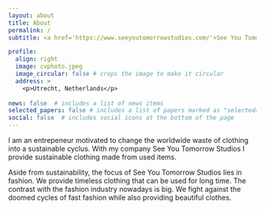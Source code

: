 ```yaml
---
layout: about
title: About
permalink: /
subtitle: <a href='https://www.seeyoutomorrowstudios.com/'>See You Tomorrow Studios</a>.

profile:
  align: right
  image: cvphoto.jpeg
  image_circular: false # crops the image to make it circular
  address: >
    <p>Utrecht, Netherlands</p>    
    
news: false  # includes a list of news items
selected_papers: false # includes a list of papers marked as "selected={true}"
social: false  # includes social icons at the bottom of the page
---
```


I am an entrepeneur motivated to change the worldwide waste of clothing into a sustainable cyclus. With my company See You Tomorrow Studios I provide sustainable clothing made from used items. 

Aside from sustainability, the focus of See You Tomorrow Studios lies in fashion. We provide timeless clothing that can be used for long time. The contrast with the fashion industry nowadays is big. We fight against the doomed cycles of fast fashion while also providing beautiful clothes.
